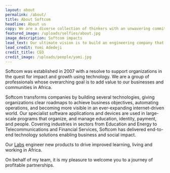 ```yaml
---
layout: about
permalink: /about/
title: About Softcom
headline: About us
copy: We are a diverse collection of thinkers with an unwavering commitment to solving some of Africa’s biggest problems.
featured_image: /uploads/selfies/about.jpg
image_description: Softcom impacts
lead_text: Our ultimate vision is to build an engineering company that will improve the way we live, learn and work in Africa.
lead_credit: Yomi Adedeji
credit_title: CEO
credit_image: /uploads/people/yomi.jpg
---
```

Softcom was established in 2007 with a resolve to support organizations in the quest for impact and growth using technology. We are a group of professionals whose overarching goal is to add value to our businesses and communities in Africa.

Softcom transforms companies by building several technologies, giving organizations clear roadmaps to achieve business objectives, automating operations, and becoming more visible in an ever-expanding internet-driven world. Our specialist software applications and devices are used in large-scale programs that organize, and manage education, identity, payment, and people. Covering industries in sectors from Education and Energy to Telecommunications and Financial Services, Softcom has delivered end-to-end technology solutions enabling business and social impact.

Our [Labs]({{site.url}}/labs/) engineer new products to drive improved learning, living and working in Africa.

On behalf of my team, it is my pleasure to welcome you to a journey of profitable partnerships.